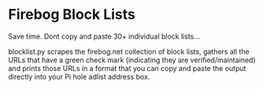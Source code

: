 # Firebog Block Lists

Save time. Dont copy and paste 30+ individual block lists...

blocklist.py scrapes the firebog.net collection of block lists, gathers all the URLs that have a green check mark (indicating they are verified/maintained) and prints those URLs in a format that you can copy and paste the output directly into your Pi hole adlist address box.
